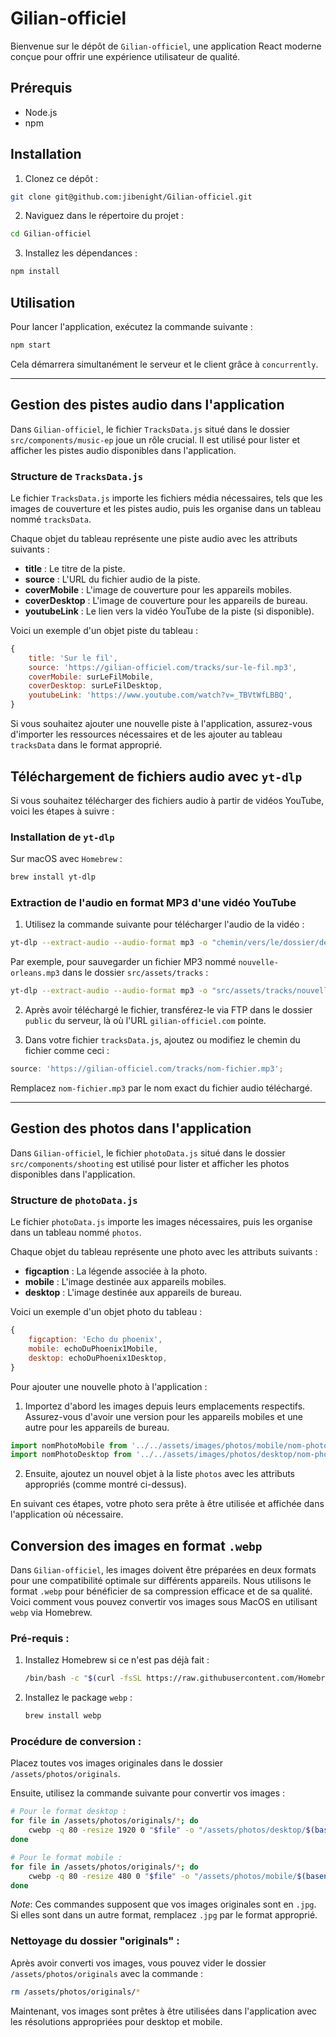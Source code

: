 # Gilian-officiel

Bienvenue sur le dépôt de `Gilian-officiel`, une application React moderne conçue pour offrir une expérience utilisateur de qualité.

## Prérequis

- Node.js
- npm

## Installation

1. Clonez ce dépôt :

```bash
git clone git@github.com:jibenight/Gilian-officiel.git
```

2. Naviguez dans le répertoire du projet :

```bash
cd Gilian-officiel
```

3. Installez les dépendances :

```bash
npm install
```

## Utilisation

Pour lancer l'application, exécutez la commande suivante :

```bash
npm start
```

Cela démarrera simultanément le serveur et le client grâce à `concurrently`.

---

## Gestion des pistes audio dans l'application

Dans `Gilian-officiel`, le fichier `TracksData.js` situé dans le dossier `src/components/music-ep` joue un rôle crucial. Il est utilisé pour lister et afficher les pistes audio disponibles dans l'application.

### Structure de `TracksData.js`

Le fichier `TracksData.js` importe les fichiers média nécessaires, tels que les images de couverture et les pistes audio, puis les organise dans un tableau nommé `tracksData`.

Chaque objet du tableau représente une piste audio avec les attributs suivants :

- **title** : Le titre de la piste.
- **source** : L'URL du fichier audio de la piste.
- **coverMobile** : L'image de couverture pour les appareils mobiles.
- **coverDesktop** : L'image de couverture pour les appareils de bureau.
- **youtubeLink** : Le lien vers la vidéo YouTube de la piste (si disponible).

Voici un exemple d'un objet piste du tableau :

```javascript
{
    title: 'Sur le fil',
    source: 'https://gilian-officiel.com/tracks/sur-le-fil.mp3',
    coverMobile: surLeFilMobile,
    coverDesktop: surLeFilDesktop,
    youtubeLink: 'https://www.youtube.com/watch?v=_TBVtWfLBBQ',
}
```

Si vous souhaitez ajouter une nouvelle piste à l'application, assurez-vous d'importer les ressources nécessaires et de les ajouter au tableau `tracksData` dans le format approprié.

## Téléchargement de fichiers audio avec `yt-dlp`

Si vous souhaitez télécharger des fichiers audio à partir de vidéos YouTube, voici les étapes à suivre :

### Installation de `yt-dlp`

Sur macOS avec `Homebrew` :

```bash
brew install yt-dlp
```

### Extraction de l'audio en format MP3 d'une vidéo YouTube

1. Utilisez la commande suivante pour télécharger l'audio de la vidéo :

```bash
yt-dlp --extract-audio --audio-format mp3 -o "chemin/vers/le/dossier/destinataire/nomdufichier.%(ext)s" "URL_DE_LA_VIDEO_YOUTUBE"
```

Par exemple, pour sauvegarder un fichier MP3 nommé `nouvelle-orleans.mp3` dans le dossier `src/assets/tracks` :

```bash
yt-dlp --extract-audio --audio-format mp3 -o "src/assets/tracks/nouvelle-orleans.%(ext)s" "https://www.youtube.com/watch?v=TH7ne94pjJQ"
```

2. Après avoir téléchargé le fichier, transférez-le via FTP dans le dossier `public` du serveur, là où l'URL `gilian-officiel.com` pointe.

3. Dans votre fichier `tracksData.js`, ajoutez ou modifiez le chemin du fichier comme ceci :

```javascript
source: 'https://gilian-officiel.com/tracks/nom-fichier.mp3';
```

Remplacez `nom-fichier.mp3` par le nom exact du fichier audio téléchargé.

---

## Gestion des photos dans l'application

Dans `Gilian-officiel`, le fichier `photoData.js` situé dans le dossier `src/components/shooting` est utilisé pour lister et afficher les photos disponibles dans l'application.

### Structure de `photoData.js`

Le fichier `photoData.js` importe les images nécessaires, puis les organise dans un tableau nommé `photos`.

Chaque objet du tableau représente une photo avec les attributs suivants :

- **figcaption** : La légende associée à la photo.
- **mobile** : L'image destinée aux appareils mobiles.
- **desktop** : L'image destinée aux appareils de bureau.

Voici un exemple d'un objet photo du tableau :

```javascript
{
    figcaption: 'Echo du phoenix',
    mobile: echoDuPhoenix1Mobile,
    desktop: echoDuPhoenix1Desktop,
}
```

Pour ajouter une nouvelle photo à l'application :

1. Importez d'abord les images depuis leurs emplacements respectifs. Assurez-vous d'avoir une version pour les appareils mobiles et une autre pour les appareils de bureau.

```javascript
import nomPhotoMobile from '../../assets/images/photos/mobile/nom-photo-mobile.webp';
import nomPhotoDesktop from '../../assets/images/photos/desktop/nom-photo-desktop.webp';
```

2. Ensuite, ajoutez un nouvel objet à la liste `photos` avec les attributs appropriés (comme montré ci-dessus).

En suivant ces étapes, votre photo sera prête à être utilisée et affichée dans l'application où nécessaire.

## Conversion des images en format `.webp`

Dans `Gilian-officiel`, les images doivent être préparées en deux formats pour une compatibilité optimale sur différents appareils. Nous utilisons le format `.webp` pour bénéficier de sa compression efficace et de sa qualité. Voici comment vous pouvez convertir vos images sous MacOS en utilisant `webp` via Homebrew.

### Pré-requis :

1. Installez Homebrew si ce n'est pas déjà fait :
   ```bash
   /bin/bash -c "$(curl -fsSL https://raw.githubusercontent.com/Homebrew/install/HEAD/install.sh)"
   ```
2. Installez le package `webp` :
   ```bash
   brew install webp
   ```

### Procédure de conversion :

Placez toutes vos images originales dans le dossier `/assets/photos/originals`.

Ensuite, utilisez la commande suivante pour convertir vos images :

```bash
# Pour le format desktop :
for file in /assets/photos/originals/*; do
    cwebp -q 80 -resize 1920 0 "$file" -o "/assets/photos/desktop/$(basename "$file" .jpg).webp"
done

# Pour le format mobile :
for file in /assets/photos/originals/*; do
    cwebp -q 80 -resize 480 0 "$file" -o "/assets/photos/mobile/$(basename "$file" .jpg).webp"
done
```

_Note_: Ces commandes supposent que vos images originales sont en `.jpg`. Si elles sont dans un autre format, remplacez `.jpg` par le format approprié.

### Nettoyage du dossier "originals" :

Après avoir converti vos images, vous pouvez vider le dossier `/assets/photos/originals` avec la commande :

```bash
rm /assets/photos/originals/*
```

Maintenant, vos images sont prêtes à être utilisées dans l'application avec les résolutions appropriées pour desktop et mobile.
